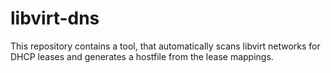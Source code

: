 # libvirt-dns

This repository contains a tool, that automatically scans libvirt networks for DHCP leases and generates a hostfile from the lease mappings.